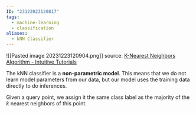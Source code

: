 ```yaml
---
ID: "23122023120817"
tags:
  - machine-learning
  - classification
aliases:
  - kNN Classifier
---
```

![[Pasted image 20231223120904.png]]
source: [K-Nearest Neighbors Algorithm - Intuitive Tutorials](https://intuitivetutorial.com/2023/04/07/k-nearest-neighbors-algorithm/)

The kNN classifier is a **non-parametric model**. This means that we do not learn model parameters from our data, but our model uses the training data directly to do inferences.

Given a query point, we assign it the same class label as the majority of the $k$ nearest neighbors of this point.